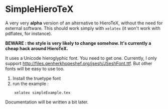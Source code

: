 # SimpleHieroTeX

A very very **alpha** version of an alternative to HieroTeX, without the need for external software.
This should work simply with `xelatex` (it won't work with pdflatex, for instance).

**BEWARE : the style is very likely to change somehow. It's currently a cheap hack around HieroTeX.**

It uses a Unicode hieroglyphic font. You need to get one. Currently, I only support http://files.qenherkhopeshef.org/jsesh/JSeshFont.ttf. But other fonts will be easy to use too.

1. Install the truetype font
2. run the example :

~~~
    xelatex simpleExample.tex
~~~

Documentation will be written a bit later.


